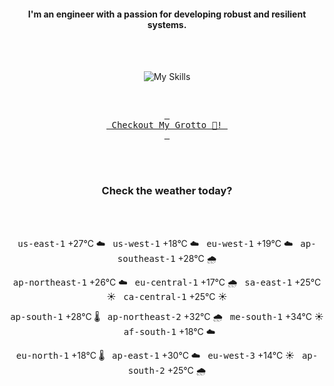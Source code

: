 <h4 align="center">I'm an engineer with a passion for developing robust and resilient systems.</h4>

<div align="center">
  <br/><br/>

![My Skills](https://go-skill-icons.vercel.app/api/icons?i=prometheus,grafana,amazonwebservices,azure,typescript,golang,docker,kubernetes,argocd,rust&perline=5&theme=light)

<br/>

[<kbd> <br> Checkout My Grotto 🍵! <br> </kbd>](https://sathirak.me/)
  
</div>

<br/>
<br/>

<h3 align="center">Check the weather today?</h3>
<!-- start-daily-update -->
<div align="center">
  <!-- Updated on Sun Aug  3 02:08:51 UTC 2025 --><br><br>

  <kbd>us-east-1</kbd> +27°C ☁️ &nbsp; 
  <kbd>us-west-1</kbd> +18°C ☁️ &nbsp; 
  <kbd>eu-west-1</kbd> +19°C ☁️ &nbsp; 
  <kbd>ap-southeast-1</kbd> +28°C 🌧️ <br>

  <kbd>ap-northeast-1</kbd> +26°C ☁️ &nbsp; 
  <kbd>eu-central-1</kbd> +17°C 🌧️ &nbsp; 
  <kbd>sa-east-1</kbd> +25°C ☀️ &nbsp; 
  <kbd>ca-central-1</kbd> +25°C ☀️ <br>

  <kbd>ap-south-1</kbd> +28°C 🌡️ &nbsp; 
  <kbd>ap-northeast-2</kbd> +32°C 🌧️ &nbsp; 
  <kbd>me-south-1</kbd> +34°C ☀️ &nbsp; 
  <kbd>af-south-1</kbd> +18°C ☁️ <br>

  <kbd>eu-north-1</kbd> +18°C 🌡️ &nbsp; 
  <kbd>ap-east-1</kbd> +30°C ☁️ &nbsp; 
  <kbd>eu-west-3</kbd> +14°C ☀️ &nbsp; 
  <kbd>ap-south-2</kbd> +25°C 🌧️
</div>
<!-- end-daily-update -->
